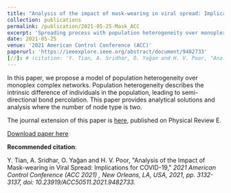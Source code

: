 ```yaml
---
title: "Analysis of the impact of mask-wearing in viral spread: Implications for COVID-19"
collection: publications
permalink: /publication/2021-05-25-Mask_ACC
excerpt: 'Spreading process with population heterogeneity over monoplex networks.'
date: 2021-05-25
venue: '2021 American Control Conference (ACC)'
paperurl: 'https://ieeexplore.ieee.org/abstract/document/9482733'
[//]: # (citation: 'Y. Tian, A. Sridhar, O. Yağan and H. V. Poor, "Analysis of the Impact of Mask-wearing in Viral Spread: Implications for COVID-19," 2021 American Control Conference &#40;ACC&#41;, New Orleans, LA, USA, 2021, pp. 3132-3137, doi: 10.23919/ACC50511.2021.9482733.')
---
```

In this paper, we propose a model of population heterogeneity over monoplex complex networks.
Population heterogeneity describes the intrinsic difference of individuals in the population, leading to semi-directional bond percolation.
This paper provides analytical solutions and analysis where the number of node type is two.

The journal extension of this paper is [here](/publication/2010-10-01-paper-title-number-2), published on Physical Review E.

[Download paper here](/files/Analysis_of_the_Impact_of_Mask-wearing_in_Viral_Spread_Implications_for_COVID-19.pdf)

**Recommended citation**: 

Y. Tian, A. Sridhar, O. Yağan and H. V. Poor, "Analysis of the Impact of Mask-wearing in Viral Spread: Implications for COVID-19," <i>2021 American Control Conference (ACC 2021) <i>, New Orleans, LA, USA, 2021, pp. 3132-3137, doi: 10.23919/ACC50511.2021.9482733.